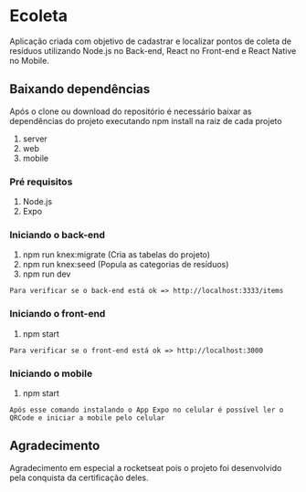 # Ecoleta

Aplicação criada com objetivo de cadastrar e localizar pontos de coleta de resíduos utilizando Node.js no Back-end, React no Front-end e React Native no Mobile.

## Baixando dependências

Após o clone ou download do repositório é necessário baixar as dependências do projeto executando npm install na raiz de cada projeto
1.  server
2.  web
3.  mobile

### Pré requisitos

1. Node.js
2. Expo

### Iniciando o back-end

1. npm run knex:migrate (Cria as tabelas do projeto)
2. npm run knex:seed (Popula as categorias de resíduos)
3. npm run dev
```
Para verificar se o back-end está ok => http://localhost:3333/items
```

### Iniciando o front-end

1. npm start
```
Para verificar se o front-end está ok => http://localhost:3000
```

### Iniciando o mobile

1. npm start
```
Após esse comando instalando o App Expo no celular é possível ler o QRCode e iniciar a mobile pelo celular
```

## Agradecimento

Agradecimento em especial a rocketseat pois o projeto foi desenvolvido pela conquista da certificação deles.